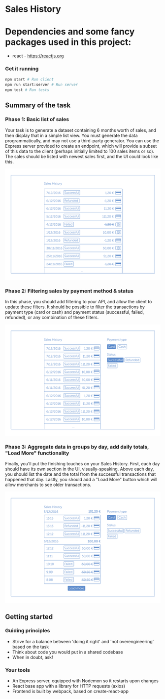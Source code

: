 # Sales History

# Dependencies and some fancy packages used in this project:

* react - https://reactjs.org

### Get it running

```bash
npm start # Run client
npm run start:server # Run server
npm test # Run tests
```

## Summary of the task

### Phase 1: Basic list of sales

Your task is to generate a dataset containing 6 months worth of sales, and then display that in a simple list view. You must generate the data programmatically, and may not use a third-party generator. You can use the Express server provided to create an endpoint, which will provide a subset of this data to the client (perhaps initially limited to 100 sales items or so). The sales should be listed with newest sales first, and the UI could look like this.

![Phase 1](docs/phase_1.png)

### Phase 2: Filtering sales by payment method & status

In this phase, you should add filtering to your API, and allow the client to update these filters. It should be possible to filter the transactions by payment type (card or cash) and payment status (successful, failed, refunded), or any combination of these filters.

![Phase 2](docs/phase_2.png)

### Phase 3: Aggregate data in groups by day, add daily totals, "Load More" functionality

Finally, you'll put the finishing touches on your Sales History. First, each day should have its own section in the UI, visually-speaking. Above each day, you should list the date and the total from the successful transactions that happened that day. Lastly, you should add a "Load More" button which will allow merchants to see older transactions.

![Phase 3](docs/phase_3.png)

## Getting started

### Guiding principles

* Strive for a balance between 'doing it right' and 'not overengineering' based on the task
* Think about code you would put in a shared codebase
* When in doubt, ask!

### Your tools

* An Express server, equipped with Nodemon so it restarts upon changes
* React base app with a library for HTTP requests (axios)
* Frontend is built by webpack, based on create-react-app
